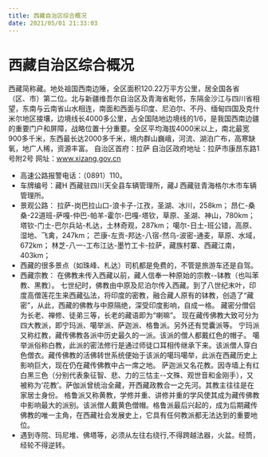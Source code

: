 ```yaml
---
title: 西藏自治区综合概况
date: 2021/05/01 21:33:03
---
```


# 西藏自治区综合概况
西藏简称藏。地处祖国西南边陲，全区面积120.22万平方公里，居全国各省（区、市）第二位。北与新疆维吾尔自治区及青海省毗邻，东隔金沙江与四川省相望，东南与云南省山水相连，南面和西面与印度、尼泊尔、不丹、缅甸四国及克什米尔地区接壤，边境线长4000多公里，占全国陆地边境线的1/6，是我国西南边疆的重要门户和屏障，战略位置十分重要。全区平均海拔4000米以上，南北最宽900多千米，东西最长达2000多千米，境内群山巍峨，河流、湖泊广布，高寒缺氧，地广人稀，资源丰富。
自治区首府：拉萨
自治区政府地址：拉萨市康昂东路1号附2号
网址：www.xizang.gov.cn

* 高速公路报警电话：（0891）110。
* 车牌编号：藏H 西藏驻四川天全县车辆管理所，藏J 西藏驻青海格尔木市车辆管理所。
* 景观公路：
拉萨-岗巴拉山口-浪卡子-江孜，圣湖、冰川，258km；
昂仁-桑桑-22道班-萨嘎-仲巴-帕羊-霍尔-巴嘎-塔钦，草原、圣湖、神山，780km；
塔钦-门士-巴尔兵站-札达，土林奇观，287km；
噶尔-日土-班公错，高原、湿地、飞禽，247km；
芒康-左贡-邦达-八宿-然乌-波密-通麦，草原、水域，672km；
林芝-八一-工布江达-墨竹工卡-拉萨，藏族村寨、西藏江南，403km；
* 西藏的很多景点（如珠峰、札达）司机都是免费的，不管是旅游车还是自驾。
* 西藏宗教：
在佛教未传入西藏以前，藏人信奉一种原始的宗教--钵教（也叫苯教、黑教）。
七世纪时，佛教由中原及尼泊尔传入西藏。到了八世纪末叶，印度高僧莲花生来西藏弘法，将印度的密教，融合藏人原有的钵教，创造了“藏密”，从此，西藏的佛教与中原隔绝，深受印度影响，自成一格。
藏密分僧侣为长老、禅修、徒弟三等，长老的藏语即为“喇嘛”。
现在藏传佛教大致可分为四大教派，即宁玛派、噶举派、萨迦派、格鲁派。另外还有觉囊派等。
宁玛派又称红教，藏传佛教各派中历史最久的一派。该派的僧人都戴红色的帽子。
噶举派俗称白教，此派的密法修行是通过师徒口耳相传继承下来。该派僧人穿白色僧衣。藏传佛教的活佛转世系统便始于该派的噶玛噶举，此派在西藏历史上影响巨大，现在仍在藏传佛教中占一席之地。
萨迦派又名花教。因寺墙上有红白黑三色（分别代表象征智、悲、力的三怙主--文殊、观世音和金刚手），又被称为‘花教’。萨伽派曾统治全藏，开西藏政教合一之先河。其教主往往是在家居士身份。
格鲁派又称黄教，学修并重、讲修并重的学风使其成为藏传佛教中影响最大的派别。该派僧人戴黄色僧帽。格鲁派最后兴起的，成为后期藏传佛教的唯一主角，在西藏社会发展史上，它具有任何教派都无法达到的重要地位。
* 遇到寺院、玛尼堆、佛塔等，必须从左往右绕行,不得跨越法器，火盆。经筒，经轮不得逆转。